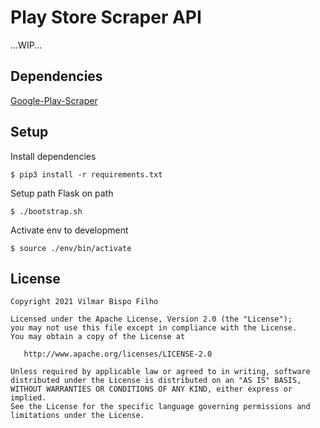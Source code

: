 # Play Store Scraper API
...WIP...

## Dependencies 
[Google-Play-Scraper](https://github.com/JoMingyu/google-play-scraper)

## Setup 
Install dependencies 
```shell
$ pip3 install -r requirements.txt
```   

Setup path Flask on path
```shell
$ ./bootstrap.sh
```   

Activate env to development
```shell
$ source ./env/bin/activate 
```  

License
--------

    Copyright 2021 Vilmar Bispo Filho

    Licensed under the Apache License, Version 2.0 (the "License");
    you may not use this file except in compliance with the License.
    You may obtain a copy of the License at

       http://www.apache.org/licenses/LICENSE-2.0

    Unless required by applicable law or agreed to in writing, software
    distributed under the License is distributed on an "AS IS" BASIS,
    WITHOUT WARRANTIES OR CONDITIONS OF ANY KIND, either express or implied.
    See the License for the specific language governing permissions and
    limitations under the License.
